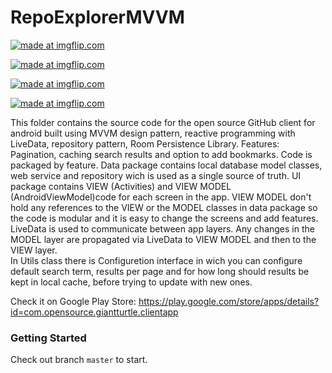 # RepoExplorerMVVM

<a href="https://imgflip.com/gif/2e1ezw"><img src="https://i.imgflip.com/2e1ezw.gif" title="made at imgflip.com"/></a>

<a href="https://imgflip.com/gif/2e1f1g"><img src="https://i.imgflip.com/2e1f1g.gif" title="made at imgflip.com"/></a>

<a href="https://imgflip.com/gif/2e1eye"><img src="https://i.imgflip.com/2e1eye.gif" title="made at imgflip.com"/></a>

<a href="https://imgflip.com/gif/2e1f2m"><img src="https://i.imgflip.com/2e1f2m.gif" title="made at imgflip.com"/></a>

This folder contains the source code for the open source GitHub client for android built using MVVM design pattern, reactive programming with LiveData, repository pattern, Room Persistence Library. 
Features: Pagination, caching search results and option to add bookmarks.
Code is packaged by feature. Data package contains local database model classes, web service and repository wich is used as a single source of truth.
UI package contains VIEW (Activities) and VIEW MODEL (AndroidViewModel)code for each screen in the app. VIEW MODEL don't hold any references to the VIEW  or the MODEL classes in data package so the code is modular and it is easy to change the screens and add features. 
LiveData is used to communicate between app layers. Any changes in the MODEL layer are propagated via LiveData to VIEW MODEL and then to the VIEW layer.  
In Utils class there is Configuretion interface in wich you can configure default search term, results per page and for how long should results be kept in local cache, before trying to update with new ones.

Check it on Google Play Store: https://play.google.com/store/apps/details?id=com.opensource.giantturtle.clientapp

### Getting Started

Check out branch `master` to start.


